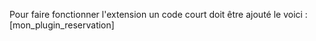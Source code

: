 Pour faire fonctionner l'extension un code court doit être ajouté le voici : 
[mon_plugin_reservation]

